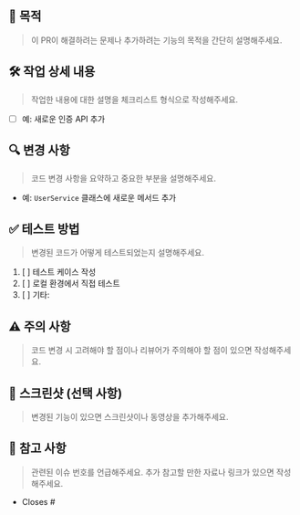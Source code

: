 ## 📌 목적
> 이 PR이 해결하려는 문제나 추가하려는 기능의 목적을 간단히 설명해주세요.

## 🛠️ 작업 상세 내용
> 작업한 내용에 대한 설명을 체크리스트 형식으로 작성해주세요.
- [ ] 예: 새로운 인증 API 추가

## 🔍 변경 사항
> 코드 변경 사항을 요약하고 중요한 부분을 설명해주세요.
- 예: `UserService` 클래스에 새로운 메서드 추가

## ✅ 테스트 방법
> 변경된 코드가 어떻게 테스트되었는지 설명해주세요.
1. [ ] 테스트 케이스 작성
2. [ ] 로컬 환경에서 직접 테스트
3. [ ] 기타:

## ⚠️ 주의 사항
> 코드 변경 시 고려해야 할 점이나 리뷰어가 주의해야 할 점이 있으면 작성해주세요.

## 📸 스크린샷 (선택 사항)
> 변경된 기능이 있으면 스크린샷이나 동영상을 추가해주세요.

## 🔗 참고 사항
> 관련된 이슈 번호를 언급해주세요. 추가 참고할 만한 자료나 링크가 있으면 작성해주세요.
- Closes #
